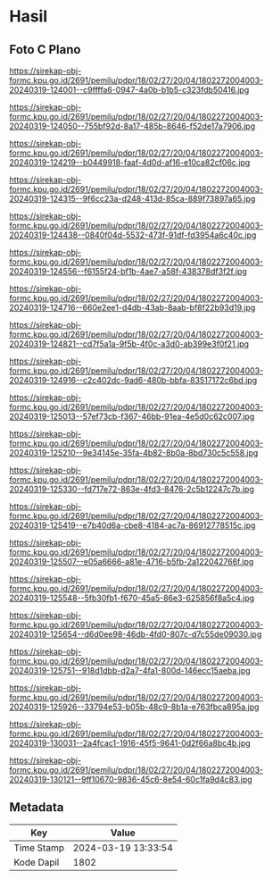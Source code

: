 # Hasil

## Foto C Plano

https://sirekap-obj-formc.kpu.go.id/2691/pemilu/pdpr/18/02/27/20/04/1802272004003-20240319-124001--c9ffffa6-0947-4a0b-b1b5-c323fdb50416.jpg

https://sirekap-obj-formc.kpu.go.id/2691/pemilu/pdpr/18/02/27/20/04/1802272004003-20240319-124050--755bf92d-8a17-485b-8646-f52de17a7906.jpg

https://sirekap-obj-formc.kpu.go.id/2691/pemilu/pdpr/18/02/27/20/04/1802272004003-20240319-124219--b0449918-faaf-4d0d-af16-e10ca82cf06c.jpg

https://sirekap-obj-formc.kpu.go.id/2691/pemilu/pdpr/18/02/27/20/04/1802272004003-20240319-124315--9f6cc23a-d248-413d-85ca-889f73897a65.jpg

https://sirekap-obj-formc.kpu.go.id/2691/pemilu/pdpr/18/02/27/20/04/1802272004003-20240319-124438--0840f04d-5532-473f-91df-fd3954a6c40c.jpg

https://sirekap-obj-formc.kpu.go.id/2691/pemilu/pdpr/18/02/27/20/04/1802272004003-20240319-124556--f6155f24-bf1b-4ae7-a58f-438378df3f2f.jpg

https://sirekap-obj-formc.kpu.go.id/2691/pemilu/pdpr/18/02/27/20/04/1802272004003-20240319-124716--660e2ee1-d4db-43ab-8aab-bf8f22b93d19.jpg

https://sirekap-obj-formc.kpu.go.id/2691/pemilu/pdpr/18/02/27/20/04/1802272004003-20240319-124821--cd7f5a1a-9f5b-4f0c-a3d0-ab399e3f0f21.jpg

https://sirekap-obj-formc.kpu.go.id/2691/pemilu/pdpr/18/02/27/20/04/1802272004003-20240319-124916--c2c402dc-9ad6-480b-bbfa-83517172c6bd.jpg

https://sirekap-obj-formc.kpu.go.id/2691/pemilu/pdpr/18/02/27/20/04/1802272004003-20240319-125013--57ef73cb-f367-46bb-91ea-4e5d0c62c007.jpg

https://sirekap-obj-formc.kpu.go.id/2691/pemilu/pdpr/18/02/27/20/04/1802272004003-20240319-125210--9e34145e-35fa-4b82-8b0a-8bd730c5c558.jpg

https://sirekap-obj-formc.kpu.go.id/2691/pemilu/pdpr/18/02/27/20/04/1802272004003-20240319-125330--fd717e72-863e-4fd3-8476-2c5b12247c7b.jpg

https://sirekap-obj-formc.kpu.go.id/2691/pemilu/pdpr/18/02/27/20/04/1802272004003-20240319-125419--e7b40d6a-cbe8-4184-ac7a-86912778515c.jpg

https://sirekap-obj-formc.kpu.go.id/2691/pemilu/pdpr/18/02/27/20/04/1802272004003-20240319-125507--e05a6666-a81e-4716-b5fb-2a122042766f.jpg

https://sirekap-obj-formc.kpu.go.id/2691/pemilu/pdpr/18/02/27/20/04/1802272004003-20240319-125548--5fb30fb1-f670-45a5-86e3-625856f8a5c4.jpg

https://sirekap-obj-formc.kpu.go.id/2691/pemilu/pdpr/18/02/27/20/04/1802272004003-20240319-125654--d6d0ee98-46db-4fd0-807c-d7c55de09030.jpg

https://sirekap-obj-formc.kpu.go.id/2691/pemilu/pdpr/18/02/27/20/04/1802272004003-20240319-125751--918d1dbb-d2a7-4fa1-800d-146ecc15aeba.jpg

https://sirekap-obj-formc.kpu.go.id/2691/pemilu/pdpr/18/02/27/20/04/1802272004003-20240319-125926--33794e53-b05b-48c9-8b1a-e763fbca895a.jpg

https://sirekap-obj-formc.kpu.go.id/2691/pemilu/pdpr/18/02/27/20/04/1802272004003-20240319-130031--2a4fcac1-1916-45f5-9641-0d2f66a8bc4b.jpg

https://sirekap-obj-formc.kpu.go.id/2691/pemilu/pdpr/18/02/27/20/04/1802272004003-20240319-130121--9ff10670-9836-45c6-8e54-60c1fa9d4c83.jpg


## Metadata

| Key        | Value               |
| ---------- | ------------------- |
| Time Stamp | 2024-03-19 13:33:54 |
| Kode Dapil | 1802                |




